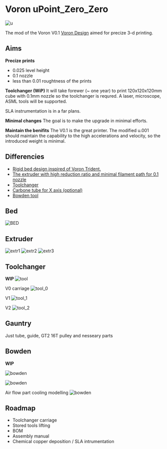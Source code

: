 # Voron uPoint_Zero_Zero

![u](https://github.com/pzemlyan/Voron-0/blob/Voron0.1/Manuals/img/u.001.png)



The mod of the Voron V0.1 [Voron Design]( http://vorondesign.com/voron0) aimed for precize 3-d printing.

## Aims
**Precize prints**
- 0.025 level height
- 0.1 nozzle
- less than 0.01 roughtness of the prints

**Toolchanger (WiP)**
It will take forewer (~ one year) to print 120x120x120mm cube with 0.1mm nozzle so the toolchanger is requred. 
A laser, microscope, ASML tools will be supported. 

SLA instrumentation is in a far plans.

**Minimal changes**
The goal is to make the upgrade in minimal efforts.

**Maintain the benifits**
The V0.1 is the great printer. The modified u.001 should maintain the capability to the high accelerations and velocity, so the introduced weight is minimal.


## Differencies
- [Rigid bed design inspired of Voron Trident.](/README.md#Bed)
- [The extruder with high reduction ratio and minimal filament path for 0.1 nozzle](/README.md#Extruder)
- [Toolchanger](/README.md#Toolchanger)
- [Carbone tube for X axis (optional)](/README.md#Gauntry)
- [Bowden tool](/README.md#Bowden)

## Bed
![BED](https://github.com/pzemlyan/Voron-0/blob/Voron0.1/Manuals/img/bed.png)

## Extruder
![extr1](https://github.com/pzemlyan/Voron-0/blob/Voron0.1/Manuals/img/toytan_1.png)
![extr2](https://github.com/pzemlyan/Voron-0/blob/Voron0.1/Manuals/img/toytan_2.png)
![extr3](https://github.com/pzemlyan/Voron-0/blob/Voron0.1/Manuals/img/toytan_3.png)

## Toolchanger
**WIP**
![tool](https://github.com/pzemlyan/Voron-0/blob/Voron0.1/Manuals/img/tool.png)

V0 carriage
![tool_0](https://github.com/pzemlyan/Voron-0/blob/Voron0.1/Manuals/img/tool_1.png)

V1
![tool_1](https://github.com/pzemlyan/Voron-0/blob/Voron0.1/Manuals/img/tool_2.png)

V2
![tool_2](https://github.com/pzemlyan/Voron-0/blob/Voron0.1/Manuals/img/tool_2.png)

## Gauntry
Just tube, guide, GT2 16T pulley and nesseary parts

## Bowden
**WIP**

![bowden](https://github.com/pzemlyan/Voron-0/blob/Voron0.1/Manuals/img/bowden_2.png)

![bowden](https://github.com/pzemlyan/Voron-0/blob/Voron0.1/Manuals/img/bowden_3.png)

Air flow part cooling modelling
![bowden](https://github.com/pzemlyan/Voron-0/blob/Voron0.1/Manuals/img/bowden_1.png)

## Roadmap
- Toolchanger carriage
- Stored tools lifting
- BOM
- Assembly manual
- Chemical copper deposition / SLA intrumentation

